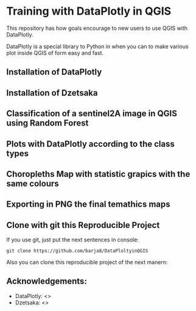 # Training with DataPlotly in QGIS 

This repository has how goals encourage to new users to use QGIS with DataPlotly.

DataPlotly is a special library to Python in when you can to make various plot inside QGIS of form easy and fast.

## Installation of DataPlotly 


## Installation of Dzetsaka
 

## Classification of a sentinel2A image in QGIS using Random Forest


## Plots with DataPlotly according to the class types


## Choropleths Map with statistic grapics  with the same colours
 

## Exporting in PNG the final temathics maps 




## Clone with git this Reproducible Project

If you use git, just put the next sentences in console: 

```
git clone https://github.com/barja8/DataPloltyinQGIS
```
Also you can clone this reproducible project of the next manern: 


## Acknowledgements:
* DataPlotly: <>
* Dzetsaka: <>
